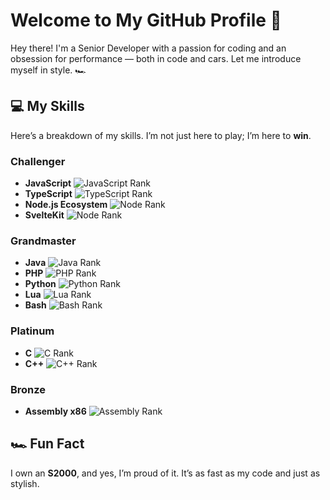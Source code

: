 # Welcome to My GitHub Profile 🚀

Hey there! I'm a Senior Developer with a passion for coding and an obsession for performance — both in code and cars. Let me introduce myself in style. 🏎️

## 💻 My Skills

Here’s a breakdown of my skills. I’m not just here to play; I’m here to **win**.

### **Challenger**
- **JavaScript** ![JavaScript Rank](https://img.shields.io/badge/Rank-Challenger-red)
- **TypeScript** ![TypeScript Rank](https://img.shields.io/badge/Rank-Challenger-red)
- **Node.js Ecosystem** ![Node Rank](https://img.shields.io/badge/Rank-Challenger-red)
- **SvelteKit** ![Node Rank](https://img.shields.io/badge/Rank-Challenger-red)

### **Grandmaster**
- **Java** ![Java Rank](https://img.shields.io/badge/Rank-Grandmaster-purple)
- **PHP** ![PHP Rank](https://img.shields.io/badge/Rank-Grandmaster-purple)
- **Python** ![Python Rank](https://img.shields.io/badge/Rank-Grandmaster-purple)
- **Lua** ![Lua Rank](https://img.shields.io/badge/Rank-Grandmaster-purple)
- **Bash** ![Bash Rank](https://img.shields.io/badge/Rank-Grandmaster-purple)

### **Platinum**
- **C** ![C Rank](https://img.shields.io/badge/Rank-Platinum-cyan)
- **C++** ![C++ Rank](https://img.shields.io/badge/Rank-Platinum-cyan)

### **Bronze**
- **Assembly x86** ![Assembly Rank](https://img.shields.io/badge/Rank-Bronze-orange)

## 🏎️ Fun Fact

I own an **S2000**, and yes, I’m proud of it. It’s as fast as my code and just as stylish.
